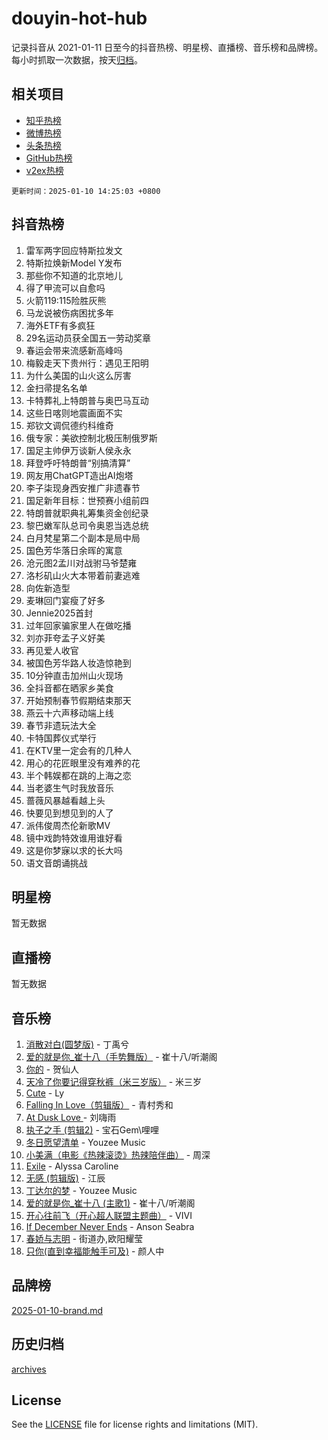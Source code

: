 # douyin-hot-hub

记录抖音从 2021-01-11 日至今的抖音热榜、明星榜、直播榜、音乐榜和品牌榜。每小时抓取一次数据，按天[归档](archives)。

## 相关项目

- [知乎热榜](https://github.com/lonnyzhang423/zhihu-hot-hub)
- [微博热榜](https://github.com/lonnyzhang423/weibo-hot-hub)
- [头条热榜](https://github.com/lonnyzhang423/toutiao-hot-hub)
- [GitHub热榜](https://github.com/lonnyzhang423/github-hot-hub)
- [v2ex热榜](https://github.com/lonnyzhang423/v2ex-hot-hub)


`更新时间：2025-01-10 14:25:03 +0800`

## 抖音热榜

1. 雷军两字回应特斯拉发文
1. 特斯拉焕新Model Y发布
1. 那些你不知道的北京地儿
1. 得了甲流可以自愈吗
1. 火箭119:115险胜灰熊
1. 马龙说被伤病困扰多年
1. 海外ETF有多疯狂
1. 29名运动员获全国五一劳动奖章
1. 春运会带来流感新高峰吗
1. 梅毅走天下贵州行：遇见王阳明
1. 为什么美国的山火这么厉害
1. 金扫帚提名名单
1. 卡特葬礼上特朗普与奥巴马互动
1. 这些日喀则地震画面不实
1. 郑钦文调侃德约科维奇
1. 俄专家：美欲控制北极压制俄罗斯
1. 国足主帅伊万谈新人侯永永
1. 拜登呼吁特朗普“别搞清算”
1. 网友用ChatGPT造出AI炮塔
1. 李子柒现身西安推广非遗春节
1. 国足新年目标：世预赛小组前四
1. 特朗普就职典礼筹集资金创纪录
1. 黎巴嫩军队总司令奥恩当选总统
1. 白月梵星第二个副本是局中局
1. 国色芳华落日余晖的寓意
1. 沧元图2孟川对战驸马爷楚雍
1. 洛杉矶山火大本带着前妻逃难
1. 向佐新造型
1. 麦琳回门宴瘦了好多
1. Jennie2025首封
1. 过年回家骗家里人在做吃播
1. 刘亦菲夸孟子义好美
1. 再见爱人收官
1. 被国色芳华路人妆造惊艳到
1. 10分钟直击加州山火现场
1. 全抖音都在晒家乡美食
1. 开始预制春节假期结束那天
1. 燕云十六声移动端上线
1. 春节非遗玩法大全
1. 卡特国葬仪式举行
1. 在KTV里一定会有的几种人
1. 用心的花匠眼里没有难养的花
1. 半个韩娱都在跳的上海之恋
1. 当老婆生气时我放音乐
1. 蔷薇风暴越看越上头
1. 快要见到想见到的人了
1. 派伟俊周杰伦新歌MV
1. 镜中戏韵特效谁用谁好看
1. 这是你梦寐以求的长大吗
1. 语文音朗诵挑战

## 明星榜

暂无数据

## 直播榜

暂无数据

## 音乐榜

1. [消散对白(圆梦版)](https://sf5-hl-cdn-tos.douyinstatic.com/obj/tos-cn-ve-2774/og4jB5I5IizzoZVAAAzWgBMAsMDWoArfwBOiFs) - 丁禹兮
1. [爱的就是你_崔十八（手势舞版）](https://sf5-hl-cdn-tos.douyinstatic.com/obj/tos-cn-ve-2774/oApB2AigNyB4sTw7JhBOikMAf0oDJzMWBuIrgm) - 崔十八/听潮阁
1. [你的](https://sf5-hl-cdn-tos.douyinstatic.com/obj/tos-cn-ve-2774/oYuIeKf42jB7sEV6B2upMdpYAgfrQWj0FeRegh) - 贺仙人
1. [天冷了你要记得穿秋裤（米三岁版）](https://sf5-hl-cdn-tos.douyinstatic.com/obj/tos-cn-ve-2774/oQlIwVIDWiZ6BQilAorS7MA0AgCkQDvcZAdm1) - 米三岁
1. [Cute](https://sf5-hl-cdn-tos.douyinstatic.com/obj/tos-cn-ve-2774/o4IbIzHWKAAB4wsS5qMBRiiAlEBGTpQRNfFvuo) - Ly
1. [Falling In Love（剪辑版）](https://sf5-hl-cdn-tos.douyinstatic.com/obj/tos-cn-ve-2774/o8ajpA8zzgBPahbBIO8AcKGBLJezFCRd1wfP9f) - 青村秀和
1. [ At Dusk  Love ](https://sf5-hl-cdn-tos.douyinstatic.com/obj/tos-cn-ve-2774/o8CrpCf5CaYgI4ZrtQgMQAFEfuGqNnRSDQAPBc) - 刘嗨雨
1. [执子之手 (剪辑2)](https://sf5-hl-cdn-tos.douyinstatic.com/obj/tos-cn-ve-2774/oUoZLQjCc31XzqsBnBQUNgeKtYPBcgbFDwtfcu) - 宝石Gem\哩哩
1. [冬日愿望清单](https://sf5-hl-cdn-tos.douyinstatic.com/obj/tos-cn-ve-2774/oIIgUOeamCFCVAzxN6MFRLIBlLGpUqQxeeHrLE) - Youzee Music
1. [小美满（电影《热辣滚烫》热辣陪伴曲）](https://sf5-hl-cdn-tos.douyinstatic.com/obj/tos-cn-ve-2774/o0GAn2lSgfZIDUgtevCGDQYnFg4CwnrBaxbTZL) - 周深
1. [Exile](https://sf5-hl-cdn-tos.douyinstatic.com/obj/tos-cn-ve-2774/oYj4gAQTknKE3WW0Je8KGmQ7z1cA4FefwtbufD) - Alyssa Caroline
1. [无感 (剪辑版)](https://sf5-hl-cdn-tos.douyinstatic.com/obj/tos-cn-ve-2774/o0eIsUzJBDlQaQFC5OFlgbMEZC1TFYBftOBn6p) - 江辰
1. [丁达尔的梦](https://sf3-cdn-tos.douyinstatic.com/obj/tos-cn-ve-2774/oMU3WirUZBVQkAC9ccG5P2IQirziZM2RTInUY) - Youzee Music
1. [爱的就是你_崔十八 (主歌1)](https://sf5-hl-cdn-tos.douyinstatic.com/obj/tos-cn-ve-2774/oI5BO5DhFZ6UTcNCnZaOCBLtZ7WIMQGfgnXf5E) - 崔十八/听潮阁
1. [开心往前飞（开心超人联盟主题曲）](https://sf5-hl-cdn-tos.douyinstatic.com/obj/tos-cn-ve-2774/9d8fb7c82cf1421fb93a9fe925275e0a) - VIVI
1. [If December Never Ends](https://sf6-cdn-tos.douyinstatic.com/obj/tos-cn-ve-2774/oY1IQMoTgCFIBg8RZifyqlBBt1UFgitTYmxeOS) - Anson Seabra
1. [春娇与志明](https://sf5-hl-cdn-tos.douyinstatic.com/obj/tos-cn-ve-2774/e530d8fceb7044b39707d7f9ff54add1) - 街道办,欧阳耀莹
1. [只你(直到幸福能触手可及)](https://sf5-hl-cdn-tos.douyinstatic.com/obj/tos-cn-ve-2774/o0lBkRDzFTeaVSUz3ZZSCBVtZ5DIMQGfgmEAuE) - 颜人中

## 品牌榜

[2025-01-10-brand.md](archives/2025-01-10-brand.md)

## 历史归档

[archives](archives)

## License

See the [LICENSE](LICENSE) file for license rights and limitations (MIT).
